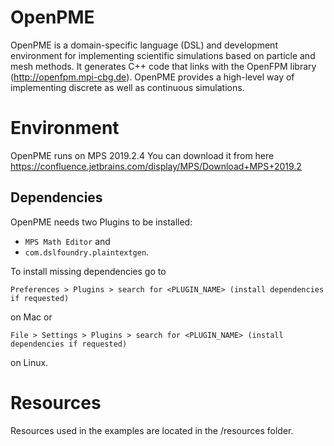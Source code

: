 # OpenPME
OpenPME is a domain-specific language (DSL) and development environment for implementing scientific
simulations based on particle and mesh methods. It generates C++ code that links with the OpenFPM
library (http://openfpm.mpi-cbg.de). OpenPME provides a high-level way of implementing discrete as well as continuous simulations.

# Environment
OpenPME runs on MPS 2019.2.4
You can download it from here https://confluence.jetbrains.com/display/MPS/Download+MPS+2019.2

## Dependencies
OpenPME needs two Plugins to be installed:

* `MPS Math Editor` and
* `com.dslfoundry.plaintextgen`.

To install missing dependencies go to

    Preferences > Plugins > search for <PLUGIN_NAME> (install dependencies if requested)

on Mac or 

    File > Settings > Plugins > search for <PLUGIN_NAME> (install dependencies if requested)
    
on Linux.

# Resources

Resources used in the examples are located in the /resources folder.
